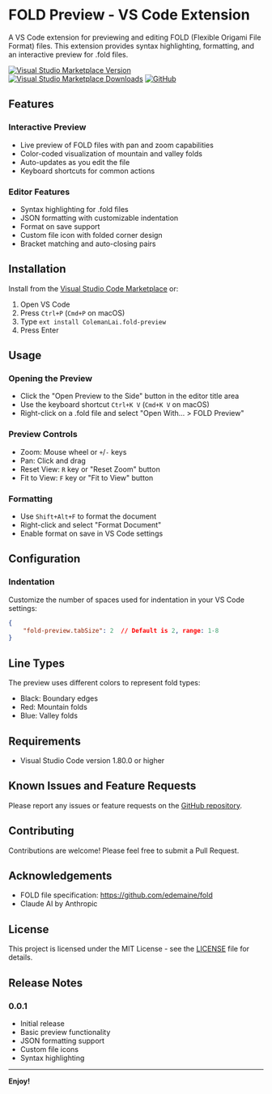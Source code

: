 # FOLD Preview - VS Code Extension

A VS Code extension for previewing and editing FOLD (Flexible Origami File Format) files. This extension provides syntax highlighting, formatting, and an interactive preview for .fold files.

[![Visual Studio Marketplace Version](https://img.shields.io/visual-studio-marketplace/v/ColemanLai.fold-preview)](https://marketplace.visualstudio.com/items?itemName=ColemanLai.fold-preview)
[![Visual Studio Marketplace Downloads](https://img.shields.io/visual-studio-marketplace/d/ColemanLai.fold-preview)](https://marketplace.visualstudio.com/items?itemName=ColemanLai.fold-preview)
[![GitHub](https://img.shields.io/github/license/Googolplexic/vscode-fold-preview)](https://github.com/Googolplexic/vscode-fold-preview/blob/main/LICENSE)

## Features

### Interactive Preview
- Live preview of FOLD files with pan and zoom capabilities
- Color-coded visualization of mountain and valley folds
- Auto-updates as you edit the file
- Keyboard shortcuts for common actions

### Editor Features
- Syntax highlighting for .fold files
- JSON formatting with customizable indentation
- Format on save support
- Custom file icon with folded corner design
- Bracket matching and auto-closing pairs

## Installation

Install from the [Visual Studio Code Marketplace](https://marketplace.visualstudio.com/items?itemName=ColemanLai.fold-preview) or:

1. Open VS Code
2. Press `Ctrl+P` (`Cmd+P` on macOS)
3. Type `ext install ColemanLai.fold-preview`
4. Press Enter

## Usage

### Opening the Preview
- Click the "Open Preview to the Side" button in the editor title area
- Use the keyboard shortcut `Ctrl+K V` (`Cmd+K V` on macOS)
- Right-click on a .fold file and select "Open With... > FOLD Preview"

### Preview Controls
- Zoom: Mouse wheel or `+`/`-` keys
- Pan: Click and drag
- Reset View: `R` key or "Reset Zoom" button
- Fit to View: `F` key or "Fit to View" button

### Formatting
- Use `Shift+Alt+F` to format the document
- Right-click and select "Format Document"
- Enable format on save in VS Code settings

## Configuration

### Indentation
Customize the number of spaces used for indentation in your VS Code settings:

```json
{
    "fold-preview.tabSize": 2  // Default is 2, range: 1-8
}
```

## Line Types
The preview uses different colors to represent fold types:
- Black: Boundary edges
- Red: Mountain folds
- Blue: Valley folds

## Requirements

- Visual Studio Code version 1.80.0 or higher

## Known Issues and Feature Requests

Please report any issues or feature requests on the [GitHub repository](https://github.com/Googolplexic/vscode-fold-preview/issues).

## Contributing

Contributions are welcome! Please feel free to submit a Pull Request.

## Acknowledgements

- FOLD file specification: https://github.com/edemaine/fold
- Claude AI by Anthropic

## License

This project is licensed under the MIT License - see the [LICENSE](LICENSE) file for details.

## Release Notes

### 0.0.1
- Initial release
- Basic preview functionality
- JSON formatting support
- Custom file icons
- Syntax highlighting

---

**Enjoy!**